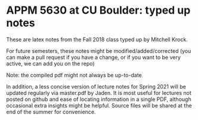 # APPM 5630 at CU Boulder: typed up notes


These are latex notes from the Fall 2018 class typed up by Mitchell Krock.

For future semesters, these notes might be modified/added/corrected (you can make a pull request if you have a change, or if you want to be very active, we can add you on the repo)

Note: the compiled pdf might not always be up-to-date

In addition, a less concise version of lecture notes for Spring 2021 will be updated regularly via master.pdf by Jaden. It is most useful for lectures not posted on github and ease of locating information in a single PDF, although occasional extra insights might be helpful. Source files will be shared at the end of the summer for convenience.

